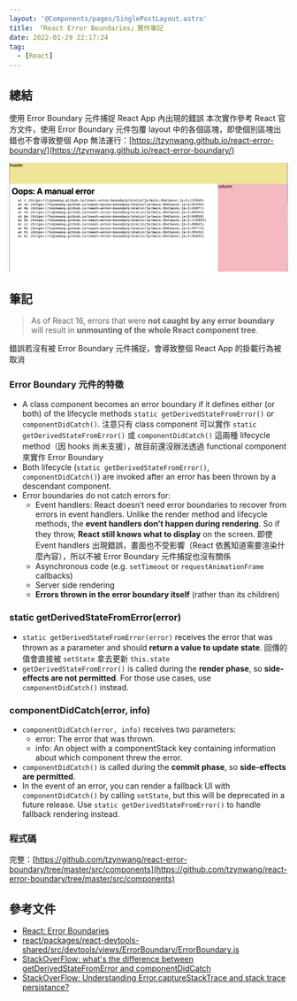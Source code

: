 ```yaml
---
layout: '@Components/pages/SinglePostLayout.astro'
title: 「React Error Boundaries」實作筆記
date: 2022-01-29 22:17:24
tag:
  - [React]
---
```


## 總結

使用 Error Boundary 元件捕捉 React App 內出現的錯誤
本次實作參考 React 官方文件，使用 Error Boundary 元件包覆 layout 中的各個區塊，即使個別區塊出錯也不會導致整個 App 無法運行：[https://tzynwang.github.io/react-error-boundary/](https://tzynwang.github.io/react-error-boundary/)

![error boundary](/2022/react-error-boundaries/screenshot.png)

## 筆記

> As of React 16, errors that were **not caught by any error boundary** will result in **unmounting of the whole React component tree**.

錯誤若沒有被 Error Boundary 元件捕捉，會導致整個 React App 的掛載行為被取消

### Error Boundary 元件的特徵

- A class component becomes an error boundary if it defines either (or both) of the lifecycle methods `static getDerivedStateFromError()` or `componentDidCatch()`. 注意只有 class component 可以實作 `static getDerivedStateFromError()` 或 `componentDidCatch()` 這兩種 lifecycle method（因 hooks 尚未支援），故目前還沒辦法透過 functional component 來實作 Error Boundary
- Both lifecycle (`static getDerivedStateFromError()`, `componentDidCatch()`) are invoked after an error has been thrown by a descendant component.
- Error boundaries do not catch errors for:
  - Event handlers: React doesn’t need error boundaries to recover from errors in event handlers. Unlike the render method and lifecycle methods, the **event handlers don’t happen during rendering**. So if they throw, **React still knows what to display** on the screen. 即使 Event handlers 出現錯誤，畫面也不受影響（React 依舊知道需要渲染什麼內容），所以不被 Error Boundary 元件捕捉也沒有關係
  - Asynchronous code (e.g. `setTimeout` or `requestAnimationFrame` callbacks)
  - Server side rendering
  - **Errors thrown in the error boundary itself** (rather than its children)

### static getDerivedStateFromError(error)

- `static getDerivedStateFromError(error)` receives the error that was thrown as a parameter and should **return a value to update state**. 回傳的值會直接被 `setState` 拿去更新 `this.state`
- `getDerivedStateFromError()` is called during the **render phase**, so **side-effects are not permitted**. For those use cases, use `componentDidCatch()` instead.

### componentDidCatch(error, info)

- `componentDidCatch(error, info)` receives two parameters:
  - error: The error that was thrown.
  - info: An object with a componentStack key containing information about which component threw the error.
- `componentDidCatch()` is called during the **commit phase**, so **side-effects are permitted**.
- In the event of an error, you can render a fallback UI with `componentDidCatch()` by calling `setState`, but this will be deprecated in a future release. Use `static getDerivedStateFromError()` to handle fallback rendering instead.

### 程式碼

<script src="https://gist.github.com/tzynwang/427f0181a0b6b1e749b0778457137286.js"></script>

完整：[https://github.com/tzynwang/react-error-boundary/tree/master/src/components](https://github.com/tzynwang/react-error-boundary/tree/master/src/components)

## 參考文件

- [React: Error Boundaries](https://reactjs.org/docs/error-boundaries.html)
- [react/packages/react-devtools-shared/src/devtools/views/ErrorBoundary/ErrorBoundary.js](https://github.com/facebook/react/blob/575791925697c7e23966e6934b577e69aef736f3/packages/react-devtools-shared/src/devtools/views/ErrorBoundary/ErrorBoundary.js)
- [StackOverFlow: what's the difference between getDerivedStateFromError and componentDidCatch](https://stackoverflow.com/questions/52962851/whats-the-difference-between-getderivedstatefromerror-and-componentdidcatch)
- [StackOverFlow: Understanding Error.captureStackTrace and stack trace persistance?](https://stackoverflow.com/questions/59625425/understanding-error-capturestacktrace-and-stack-trace-persistance)
